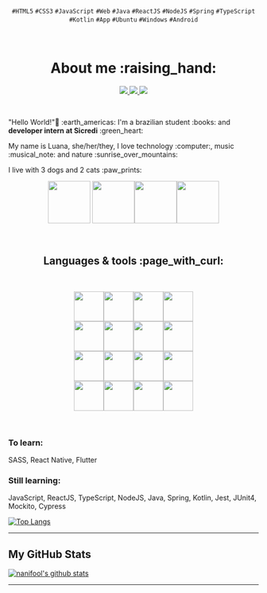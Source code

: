 <p align="center"><code>#HTML5</code> <code>#CSS3</code> <code>#JavaScript</code> <code>#Web</code> <code>#Java</code> <code>#ReactJS</code> <code>#NodeJS</code> <code>#Spring</code> <code>#TypeScript</code> <code>#Kotlin</code> <code>#App</code> <code>#Ubuntu</code> <code>#Windows</code> <code>#Android</code></p>
<h1 align="center"> <br />
About me :raising_hand:
</h1>

<div align="center">
  <p>
    <a href="https://www.linkedin.com/in/nanifool/"><img src="https://img.shields.io/static/v1?label=&labelColor=0077B5&logoColor=white&message=/in/nanifool&color=3a1d6e&style=for-the-badge&logo=LinkedIn"/>
    </a>
    <a href="https://www.instagram.com/nanifool"><img src="https://img.shields.io/static/v1?label=&labelColor=E4405F&logoColor=white&message=@nanifool&color=3a1d6e&style=for-the-badge&logo=Instagram"/>
    </a>
    <a href="https://https://dev.to/nanifool"><img src="https://img.shields.io/static/v1?label=&labelColor=0A0A0A&logoColor=white&message=dev/nanifool&color=3a1d6e&style=for-the-badge&logo=dev.to"/>
    </a>
  </p>
</div><br />


<p>"Hello World!"👋 :earth_americas: I'm a brazilian student :books: and <strong>developer intern at Sicredi</strong> :green_heart:</p>
<p>My name is Luana, she/her/they, I love technology :computer:, music :musical_note: and nature :sunrise_over_mountains:</p>
<p>I live with 3 dogs and 2 cats :paw_prints:</p>
<p align="center"><img src=https://media.giphy.com/media/KCSsp7Ov0nLe0vw6qS/giphy.gif width="85" height="85" /> <img src=https://media.giphy.com/media/QmGZan3zQnep7M25f8/giphy.gif width="85" height="85" /><img src=https://media.giphy.com/media/lpyJOyUl3dJ7028MHx/giphy.gif width="85" height="85" /><img src=https://imgur.com/pXNtHAr.png width="85" height="85"  /></p><br />

<h2 align="center"> Languages & tools :page_with_curl: </h2><br />

<p align="center"><img src="https://cdn.jsdelivr.net/gh/devicons/devicon/icons/html5/html5-original.svg" width="60" height="60" /><img src="https://cdn.jsdelivr.net/gh/devicons/devicon/icons/css3/css3-original.svg" width="60" height="60" /><img src="https://cdn.jsdelivr.net/gh/devicons/devicon/icons/javascript/javascript-original.svg" width="60" height="60" /><img src="https://cdn.jsdelivr.net/gh/devicons/devicon/icons/react/react-original.svg" width="60" height="60" /><br /><img src="https://cdn.jsdelivr.net/gh/devicons/devicon/icons/nodejs/nodejs-original.svg" width="60" height="60" /><img src="https://cdn.jsdelivr.net/gh/devicons/devicon/icons/typescript/typescript-original.svg" width="60" height="60" /><img src="https://cdn.jsdelivr.net/gh/devicons/devicon/icons/gitlab/gitlab-original.svg" width="60" height="60" /><img src="https://cdn.jsdelivr.net/gh/devicons/devicon/icons/git/git-original.svg" width="60" height="60" /><br /><img src="https://cdn.jsdelivr.net/gh/devicons/devicon/icons/c/c-original.svg" width="60" height="60" /><img src="https://cdn.jsdelivr.net/gh/devicons/devicon/icons/java/java-original.svg" width="60" height="60" /><img src="https://cdn.jsdelivr.net/gh/devicons/devicon/icons/spring/spring-original.svg" width="60" height="60" /><img src="https://cdn.jsdelivr.net/gh/devicons/devicon/icons/android/android-original-wordmark.svg" width="60" height="60" /><br /><img src="https://cdn.jsdelivr.net/gh/devicons/devicon/icons/kotlin/kotlin-original-wordmark.svg" width="60" height="60" /><img src="https://cdn.jsdelivr.net/gh/devicons/devicon/icons/postgresql/postgresql-original.svg" width="60" height="60" /><img src="https://cdn.jsdelivr.net/gh/devicons/devicon/icons/gradle/gradle-plain.svg" width="60" height="60" /><img src="https://cdn.jsdelivr.net/gh/devicons/devicon/icons/linux/linux-original.svg" width="60" height="60" /></p><br />

### To learn:
SASS, React Native, Flutter

### Still learning:
JavaScript, ReactJS, TypeScript, NodeJS, Java, Spring, Kotlin, Jest, JUnit4, Mockito, Cypress

[![Top Langs](https://github-readme-stats.vercel.app/api/top-langs/?username=nanifool&layout=compact&theme=midnight-purple)](https://github.com/anuraghazra/github-readme-stats)

___

## My GitHub Stats
[![nanifool's github stats](https://github-readme-stats.vercel.app/api?username=nanifool&theme=midnight-purple&show_icons=true)](https://github.com/anuraghazra/github-readme-stats)

___
<!--
**nanifool/nanifool** is a ✨ _special_ ✨ repository because its `README.md` (this file) appears on your GitHub profile.

counter 
![Visitor Count](https://profile-counter.glitch.me/nanifool/count.svg)

Here are some ideas to get you started:

- 🔭 I’m currently working on ...
- 🌱 I’m currently learning ...
- 👯 I’m looking to collaborate on ...
- 🤔 I’m looking for help with ...
- 💬 Ask me about ...
- 📫 How to reach me: ...
- 😄 Pronouns: ...
- ⚡ Fun fact: ...
-->
